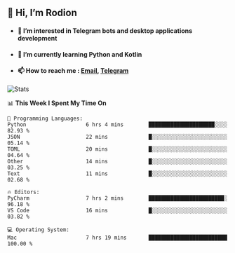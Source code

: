 ## 👋 Hi, I’m Rodion
- #### 👀 I’m interested in Telegram bots and desktop applications development
- #### 🌱 I’m currently learning Python and Kotlin
- #### 📫 How to reach me : [Email](mailto:me@lavn.ml), [Telegram](https://t.me/rodion_gudz)

![Stats](https://github-readme-stats.vercel.app/api?username=rodion-gudz&show_icons=true&theme=github_dark&hide_border=true&hide=issues&count_private=true&layout=compact)


<!--START_SECTION:waka-->
📊 **This Week I Spent My Time On** 

```text
💬 Programming Languages: 
Python                   6 hrs 4 mins        █████████████████████░░░░   82.93 % 
JSON                     22 mins             █░░░░░░░░░░░░░░░░░░░░░░░░   05.14 % 
TOML                     20 mins             █░░░░░░░░░░░░░░░░░░░░░░░░   04.64 % 
Other                    14 mins             █░░░░░░░░░░░░░░░░░░░░░░░░   03.25 % 
Text                     11 mins             █░░░░░░░░░░░░░░░░░░░░░░░░   02.68 % 

🔥 Editors: 
PyCharm                  7 hrs 2 mins        ████████████████████████░   96.18 % 
VS Code                  16 mins             █░░░░░░░░░░░░░░░░░░░░░░░░   03.82 % 

💻 Operating System: 
Mac                      7 hrs 19 mins       █████████████████████████   100.00 % 
```


<!--END_SECTION:waka-->
